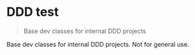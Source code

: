 # DDD test
> Base dev classes for internal DDD projects

Base dev classes for internal DDD projects. Not for general use. 


